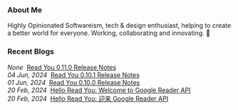 ### About Me

Highly Opinionated Softwareism, tech & design enthusiast, helping to create a better world for everyone. Working, collaborating and innovating. 🤔

### Recent Blogs

<!-- blog starts -->
<i>None</i>&nbsp;&nbsp;<a href='https://ash7.io/blog/read-you-0.11.0-release-notes/' target='_blank'>Read You 0.11.0 Release Notes</a><br/>
<i>04 Jun, 2024</i>&nbsp;&nbsp;<a href='https://ash7.io/blog/read-you-0.10.1-release-notes/' target='_blank'>Read You 0.10.1 Release Notes</a><br/>
<i>01 Jun, 2024</i>&nbsp;&nbsp;<a href='https://ash7.io/blog/read-you-0.10.0-release-notes/' target='_blank'>Read You 0.10.0 Release Notes</a><br/>
<i>20 Feb, 2024</i>&nbsp;&nbsp;<a href='https://ash7.io/blog/hello-read-you-welcome-to-google-reader-api-en-us/' target='_blank'>Hello Read You: Welcome to Google Reader API</a><br/>
<i>20 Feb, 2024</i>&nbsp;&nbsp;<a href='https://ash7.io/blog/hello-read-you-welcome-to-google-reader-api-zh-cn/' target='_blank'>Hello Read You: 迎来 Google Reader API</a><br/>
<!-- blog ends -->
